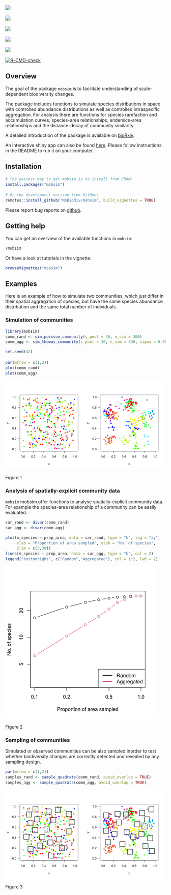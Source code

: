 

<!-- README.md is generated from README.Rmd. Please edit that file -->

<!-- badges: start -->

[![](http://www.r-pkg.org/badges/version/mobsim.png)](https://CRAN.R-project.org/package=mobsim)

[![](http://cranlogs.r-pkg.org/badges/grand-total/mobsim.png)](https://CRAN.R-project.org/package=mobsim)

[![](https://img.shields.io/badge/licence-GPL--3-blue.svg)](https://www.gnu.org/licenses/gpl-3.0.en.html)

[![](http://www.repostatus.org/badges/latest/active.svg)](https://www.repostatus.org/)

[![](https://zenodo.org/badge/DOI/10.5281/zenodo.1170472.svg)](https://doi.org/10.5281/zenodo.1170472)

[![R-CMD-check](https://github.com/MoBiodiv/mobsim/actions/workflows/R-CMD-check.yaml/badge.svg)](https://github.com/MoBiodiv/mobsim/actions/workflows/R-CMD-check.yaml)
<!-- badges: end -->

## Overview

The goal of the package `mobsim` is to facilitate understanding of
scale-dependent biodiversity changes.

The package includes functions to simulate species distributions in
space with controlled abundance distributions as well as controlled
intraspecific aggregation. For analysis there are functions for species
rarefaction and accumulation curves, species-area relationships,
endemics-area relationships and the distance-decay of community
similarity.

A detailed introduction of the package is available on
[bioRxiv](https://www.biorxiv.org/content/10.1101/209502v1).

An interactive shiny app can also be found
[here](https://github.com/albansagouis/mobsim_app). Please follow
instructions in the README to run it on your computer.

## Installation

``` r
# The easiest way to get mobsim is to install from CRAN:
install.packages("mobsim")

# Or the development version from GitHub:
remotes::install_github("MoBiodiv/mobsim", build_vignettes = TRUE)
```

Please report bug reports on
[github](https://github.com/MoBiodiv/mobsim/issues).

## Getting help

You can get an overview of the available functions in `mobsim`:

``` r
?mobsim
```

Or have a look at tutorials in the vignette:

``` r
browseVignettes("mobsim")
```

## Examples

Here is an example of how to simulate two communities, which just differ
in their spatial aggregation of species, but have the same species
abundance distribution and the same total number of individuals.

### Simulation of communities

``` r
library(mobsim)
comm_rand <- sim_poisson_community(s_pool = 30, n_sim = 300)
comm_agg <- sim_thomas_community(s_pool = 30, n_sim = 300, sigma = 0.05, mother_points = 1)
```

``` r
set.seed(42)

par(mfrow = c(1,2))
plot(comm_rand)
plot(comm_agg)
```

<div id="fig-map">

<img src="README_files/figure-commonmark/fig-map-1.png" id="fig-map" />

Figure 1

</div>

### Analysis of spatially-explicit community data

`mobsim` mobsim offer functions to analyse spatially-explicit community
data. For example the species-area relationship of a community can be
easily evaluated.

``` r
sar_rand <- divar(comm_rand)
sar_agg <- divar(comm_agg)
```

``` r
plot(m_species ~ prop_area, data = sar_rand, type = "b", log = "xy",
     xlab = "Proportion of area sampled", ylab = "No. of species",
     ylim = c(3,30))
lines(m_species ~ prop_area, data = sar_agg, type = "b", col = 2)
legend("bottomright", c("Random","Aggregated"), col = 1:2, lwd = 2)
```

<div id="fig-sar">

<img src="README_files/figure-commonmark/fig-sar-1.png" id="fig-sar" />

Figure 2

</div>

### Sampling of communities

Simulated or observed communities can be also sampled inorder to test
whether biodiversity changes are correctly detected and revealed by any
sampling design.

``` r
par(mfrow = c(1,2))
samples_rand <- sample_quadrats(comm_rand, avoid_overlap = TRUE)
samples_agg <- sample_quadrats(comm_agg, avoid_overlap = TRUE)
```

<div id="fig-sampling">

<img src="README_files/figure-commonmark/fig-sampling-1.png"
id="fig-sampling" />

Figure 3

</div>
